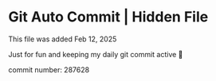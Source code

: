 # Git Auto Commit | Hidden File

This file was added Feb 12, 2025

Just for fun and keeping my daily git commit active 🤪

commit number: 287628
